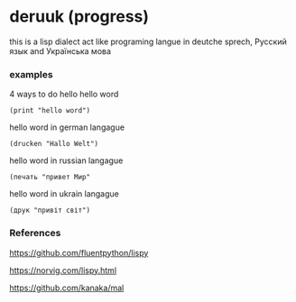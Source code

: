 # deruuk (progress)

this is a lisp dialect act like programing langue in deutche sprech, Русский язык and Українська мова


### examples
4 ways to do hello
hello word

	(print "hello word")

hello word in german langague

	(drucken "Hallo Welt")


hello word in russian langague

	(печать "привет Мир"

hello word in ukrain langague

	(друк "привіт світ")


### References

https://github.com/fluentpython/lispy

https://norvig.com/lispy.html

https://github.com/kanaka/mal